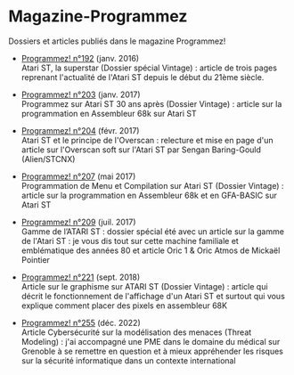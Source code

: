 # Magazine-Programmez
Dossiers et articles publiés dans le magazine Programmez!

* [Programmez! n°192](http://www.programmez.com/magazine/programmez-192-pdf) (janv. 2016) <br>
Atari ST, la superstar (Dossier spécial Vintage) : article de trois pages reprenant l'actualité de l'Atari ST depuis le début du 21ème siècle.

* [Programmez! n°203](http://www.programmez.com/magazine/programmez-203-pdf) (janv. 2017) <br>
Programmez sur Atari ST 30 ans après (Dossier Vintage) : article sur la programmation en Assembleur 68k sur Atari ST

* [Programmez! n°204](https://www.programmez.com/magazine/programmez-204-pdf) (févr. 2017) <br>
Atari ST et le principe de l'Overscan : relecture et mise en page d'un article sur l'Overscan soft sur l'Atari ST par Sengan Baring-Gould (Alien/STCNX)

* [Programmez! n°207](http://www.programmez.com/magazine/programmez-207-pdf) (mai 2017) <br>
Programmation de Menu et Compilation sur Atari ST (Dossier Vintage) : article sur la programmation en Assembleur 68k et en GFA-BASIC sur Atari ST

* [Programmez! n°209](https://www.programmez.com/magazine/programmez-209-pdf) (juil. 2017) <br>
Gamme de l’ATARI ST : dossier spécial été avec un article sur la gamme de l'Atari ST : je vous dis tout sur cette machine familiale et emblématique des années 80 et article Oric 1 & Oric Atmos de Mickaël Pointier 

* [Programmez! n°221](https://www.programmez.com/magazine/programmez-221-pdf) (sept. 2018) <br>
Article sur le graphisme sur ATARI ST (Dossier Vintage) : article qui décrit le fonctionnement de l'affichage d'un Atari ST et surtout qui vous explique comment placer des pixels en assembleur 68K

* [Programmez! n°255](https://www.programmez.com/magazine/programmez-255-pdf) (déc. 2022) <br>
Article Cybersécurité sur la modélisation des menaces (Threat Modeling) : j'ai accompagné une PME dans le domaine du médical sur Grenoble à se remettre en question et à mieux appréhender les risques sur la sécurité informatique dans un contexte international
<br>
